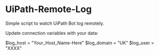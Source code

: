 # UiPath-Remote-Log
Simple script to watch UiPath Bot log remotely.

<p>Update connection variables with your data:
  
$log_host = "Your_Host_Name-Here"
$log_domain = "UK"
$log_user = "XXXX"
</p>


